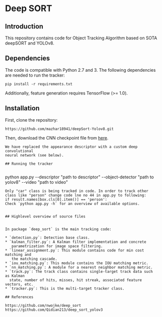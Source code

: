 # Deep SORT

## Introduction

This repository contains code for Object Tracking Algorithm based on SOTA deepSORT and YOLOv8.

## Dependencies

The code is compatible with Python 2.7 and 3. The following dependencies are
needed to run the tracker:

```
pip install -r requirements.txt
```
Additionally, feature generation requires TensorFlow (>= 1.0).

## Installation

First, clone the repository:
```
https://github.com/mazhar18941/deepSort-Yolov8.git
```
Then, download the CNN checkpoint file from
[here](https://drive.google.com/open?id=18fKzfqnqhqW3s9zwsCbnVJ5XF2JFeqMp).


```
We have replaced the appearance descriptor with a custom deep convolutional
neural network (see below).

## Running the tracker


```
python app.py --descriptor "path to descriptor" --object-detector "path to yolov8" --video "path to video"
```
Only "car" class is being tracked in code. In order to track other class like "person" change code lne no 44 in app.py to following:
if result.names[box.cls[0].item()] == 'person':
Check `python app.py -h` for an overview of available options.


## Highlevel overview of source files


In package `deep_sort` is the main tracking code:

* `detection.py`: Detection base class.
* `kalman_filter.py`: A Kalman filter implementation and concrete
   parametrization for image space filtering.
* `linear_assignment.py`: This module contains code for min cost matching and
   the matching cascade.
* `iou_matching.py`: This module contains the IOU matching metric.
* `nn_matching.py`: A module for a nearest neighbor matching metric.
* `track.py`: The track class contains single-target track data such as Kalman
  state, number of hits, misses, hit streak, associated feature vectors, etc.
* `tracker.py`: This is the multi-target tracker class.

## References

https://github.com/nwojke/deep_sort
https://github.com/Qidian213/deep_sort_yolov3
